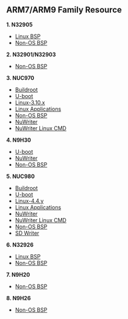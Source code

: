 ARM7/ARM9 Family Resource
------------------------

**1. N32905**
- [Linux BSP](https://github.com/OpenNuvoton/N32905_Linux_BSP)
- [Non-OS BSP](https://github.com/OpenNuvoton/N32905_NonOS_BSP)

**2. N32901/N32903**
- [Non-OS BSP](https://github.com/OpenNuvoton/N32901-3_NonOS_BSP)

**3. NUC970**
- [Buildroot](https://github.com/OpenNuvoton/NUC970_Buildroot)
- [U-boot](https://github.com/OpenNuvoton/NUC970_U-Boot_v2016.11)
- [Linux-3.10.x](https://github.com/OpenNuvoton/NUC970_Linux_Kernel)
- [Linux Applications](https://github.com/OpenNuvoton/NUC970_Linux_Applications)
- [Non-OS BSP](https://github.com/OpenNuvoton/NUC970_NonOS_BSP)
- [NuWriter](https://github.com/OpenNuvoton/NUC970_NuWriter)
- [NuWriter Linux CMD](https://github.com/OpenNuvoton/NUC970_NuWriter_CMD)

**4. N9H30**
- [U-boot](https://github.com/OpenNuvoton/NUC970_U-Boot_v2016.11)
- [NuWriter](https://github.com/OpenNuvoton/NUC970_NuWriter)
- [Non-OS BSP](https://github.com/OpenNuvoton/N9H30_emWin_NonOS)

**5. NUC980**
- [Buildroot](https://github.com/OpenNuvoton/NUC970_Buildroot)
- [U-boot](https://github.com/OpenNuvoton/NUC970_U-Boot_v2016.11)
- [Linux-4.4.y](https://github.com/OpenNuvoton/NUC980-linux-4.4.y)
- [Linux Applications](https://github.com/OpenNuvoton/NUC980_Linux_Applications)
- [NuWriter](https://github.com/OpenNuvoton/NUC980_NuWriter)
- [NuWriter Linux CMD](https://github.com/OpenNuvoton/NUC980_NuWriter_CMD)
- [Non-OS BSP](https://github.com/OpenNuvoton/NUC980_NonOS_BSP)
- [SD Writer](https://github.com/OpenNuvoton/NUC980_SDWriter)

**6. N32926**
- [Linux BSP](https://github.com/OpenNuvoton/N32926_Linux_BSP)
- [Non-OS BSP](https://github.com/OpenNuvoton/N32926_NonOS_BSP)

**7. N9H20**
- [Non-OS BSP](https://github.com/OpenNuvoton/N9H20_emWin_NonOS)

**8. N9H26**
- [Non-OS BSP](https://github.com/OpenNuvoton/N9H26_emWin_NonOS)
